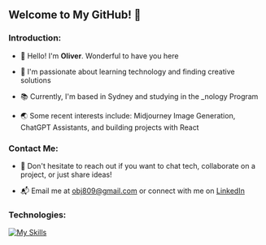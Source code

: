 ## Welcome to My GitHub! 💫

### Introduction:

- 👋 Hello! I'm **Oliver**. Wonderful to have you here

- 🚀 I'm passionate about learning technology and finding creative solutions
  
- 📚 Currently, I'm based in Sydney and studying in the _nology Program
  
- 🌏 Some recent interests include: Midjourney Image Generation, ChatGPT Assistants, and building projects with React  

### Contact Me:

- 💬 Don't hesitate to reach out if you want to chat tech, collaborate on a project, or just share ideas!
  
- 📬 Email me at obj809@gmail.com or connect with me on [LinkedIn](https://www.linkedin.com/in/obj809/)  

### Technologies: 

  [![My Skills](https://skillicons.dev/icons?i=html,css,sass,bootstrap,js,react,nodejs,python,django,flask,java,mongodb,firebase,mysql,aws)](https://skillicons.dev)

<!---
cyberforge1/cyberforge1 is a ✨ special ✨ repository because its `README.md` (this file) appears on your GitHub profile.
You can click the Preview link to take a look at your changes.
--->
<!---
- 🌱 Some recent interests include: Midjourney Image Generation, creating chatGPT assistants, and building projects with React
--->


